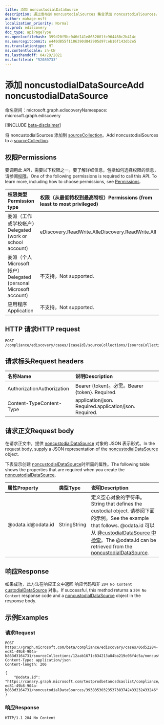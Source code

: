 ```yaml
---
title: 添加 noncustodialDataSource
description: 通过发布到 noncustodialSources 集合添加 noncustodialSources。
author: mahage-msft
localization_priority: Normal
ms.prod: ediscovery
doc_type: apiPageType
ms.openlocfilehash: 399d20f5bc046d141e8652001fe964460c2b414c
ms.sourcegitcommit: e440d855f1106390d842905d97ceb16f143db2e5
ms.translationtype: MT
ms.contentlocale: zh-CN
ms.lasthandoff: 04/29/2021
ms.locfileid: "52080733"
---
```

# <a name="add-noncustodialdatasource"></a><span data-ttu-id="e2e13-103">添加 noncustodialDataSource</span><span class="sxs-lookup"><span data-stu-id="e2e13-103">Add noncustodialDataSource</span></span>

<span data-ttu-id="e2e13-104">命名空间：microsoft.graph.ediscovery</span><span class="sxs-lookup"><span data-stu-id="e2e13-104">Namespace: microsoft.graph.ediscovery</span></span>

[!INCLUDE [beta-disclaimer](../../includes/beta-disclaimer.md)]

<span data-ttu-id="e2e13-105">将 noncustodialSources 添加到 [sourceCollection](../api/ediscovery-sourcecollection-get.md)。</span><span class="sxs-lookup"><span data-stu-id="e2e13-105">Add noncustodialSources to a [sourceCollection](../api/ediscovery-sourcecollection-get.md).</span></span>

## <a name="permissions"></a><span data-ttu-id="e2e13-106">权限</span><span class="sxs-lookup"><span data-stu-id="e2e13-106">Permissions</span></span>

<span data-ttu-id="e2e13-p101">要调用此 API，需要以下权限之一。要了解详细信息，包括如何选择权限的信息，请参阅[权限](/graph/permissions-reference)。</span><span class="sxs-lookup"><span data-stu-id="e2e13-p101">One of the following permissions is required to call this API. To learn more, including how to choose permissions, see [Permissions](/graph/permissions-reference).</span></span>

|<span data-ttu-id="e2e13-109">权限类型</span><span class="sxs-lookup"><span data-stu-id="e2e13-109">Permission type</span></span>|<span data-ttu-id="e2e13-110">权限（从最低特权到最高特权）</span><span class="sxs-lookup"><span data-stu-id="e2e13-110">Permissions (from least to most privileged)</span></span>|
|:---|:---|
|<span data-ttu-id="e2e13-111">委派（工作或学校帐户）</span><span class="sxs-lookup"><span data-stu-id="e2e13-111">Delegated (work or school account)</span></span>|<span data-ttu-id="e2e13-112">eDiscovery.ReadWrite.All</span><span class="sxs-lookup"><span data-stu-id="e2e13-112">eDiscovery.ReadWrite.All</span></span>|
|<span data-ttu-id="e2e13-113">委派（个人 Microsoft 帐户）</span><span class="sxs-lookup"><span data-stu-id="e2e13-113">Delegated (personal Microsoft account)</span></span>|<span data-ttu-id="e2e13-114">不支持。</span><span class="sxs-lookup"><span data-stu-id="e2e13-114">Not supported.</span></span>|
|<span data-ttu-id="e2e13-115">应用程序</span><span class="sxs-lookup"><span data-stu-id="e2e13-115">Application</span></span>|<span data-ttu-id="e2e13-116">不支持。</span><span class="sxs-lookup"><span data-stu-id="e2e13-116">Not supported.</span></span>|

## <a name="http-request"></a><span data-ttu-id="e2e13-117">HTTP 请求</span><span class="sxs-lookup"><span data-stu-id="e2e13-117">HTTP request</span></span>

<!-- {
  "blockType": "ignored"
}
-->

``` http
POST /compliance/ediscovery/cases/{caseId}/sourceCollections/{sourceCollectionId}/noncustodialSources/$ref
```

## <a name="request-headers"></a><span data-ttu-id="e2e13-118">请求标头</span><span class="sxs-lookup"><span data-stu-id="e2e13-118">Request headers</span></span>

|<span data-ttu-id="e2e13-119">名称</span><span class="sxs-lookup"><span data-stu-id="e2e13-119">Name</span></span>|<span data-ttu-id="e2e13-120">说明</span><span class="sxs-lookup"><span data-stu-id="e2e13-120">Description</span></span>|
|:---|:---|
|<span data-ttu-id="e2e13-121">Authorization</span><span class="sxs-lookup"><span data-stu-id="e2e13-121">Authorization</span></span>|<span data-ttu-id="e2e13-p102">Bearer {token}。必需。</span><span class="sxs-lookup"><span data-stu-id="e2e13-p102">Bearer {token}. Required.</span></span>|
|<span data-ttu-id="e2e13-124">Content-Type</span><span class="sxs-lookup"><span data-stu-id="e2e13-124">Content-Type</span></span>|<span data-ttu-id="e2e13-p103">application/json. Required.</span><span class="sxs-lookup"><span data-stu-id="e2e13-p103">application/json. Required.</span></span>|

## <a name="request-body"></a><span data-ttu-id="e2e13-127">请求正文</span><span class="sxs-lookup"><span data-stu-id="e2e13-127">Request body</span></span>

<span data-ttu-id="e2e13-128">在请求正文中，提供 [noncustodialDataSource](../resources/ediscovery-noncustodialdatasource.md) 对象的 JSON 表示形式。</span><span class="sxs-lookup"><span data-stu-id="e2e13-128">In the request body, supply a JSON representation of the [noncustodialDataSource](../resources/ediscovery-noncustodialdatasource.md) object.</span></span>

<span data-ttu-id="e2e13-129">下表显示创建 [noncustodialDataSource](../resources/ediscovery-noncustodialdatasource.md)时所需的属性。</span><span class="sxs-lookup"><span data-stu-id="e2e13-129">The following table shows the properties that are required when you create the [noncustodialDataSource](../resources/ediscovery-noncustodialdatasource.md).</span></span>

|<span data-ttu-id="e2e13-130">属性</span><span class="sxs-lookup"><span data-stu-id="e2e13-130">Property</span></span>|<span data-ttu-id="e2e13-131">类型</span><span class="sxs-lookup"><span data-stu-id="e2e13-131">Type</span></span>|<span data-ttu-id="e2e13-132">说明</span><span class="sxs-lookup"><span data-stu-id="e2e13-132">Description</span></span>|
|:---|:---|:---|
|<span data-ttu-id="e2e13-133">@odata.id</span><span class="sxs-lookup"><span data-stu-id="e2e13-133">@odata.id</span></span>|<span data-ttu-id="e2e13-134">String</span><span class="sxs-lookup"><span data-stu-id="e2e13-134">String</span></span>|<span data-ttu-id="e2e13-135">定义空心对象的字符串。</span><span class="sxs-lookup"><span data-stu-id="e2e13-135">String that defines the custodial object.</span></span> <span data-ttu-id="e2e13-136">请参阅下面的示例。</span><span class="sxs-lookup"><span data-stu-id="e2e13-136">See the example that follows.</span></span>  <span data-ttu-id="e2e13-137">@odata.id 可以从 [非custodialDataSource 中检索](../resources/ediscovery-noncustodialdatasource.md)。</span><span class="sxs-lookup"><span data-stu-id="e2e13-137">The @odata.id can be retrieved from the [noncustodialDataSource](../resources/ediscovery-noncustodialdatasource.md).</span></span>|

## <a name="response"></a><span data-ttu-id="e2e13-138">响应</span><span class="sxs-lookup"><span data-stu-id="e2e13-138">Response</span></span>

<span data-ttu-id="e2e13-139">如果成功，此方法在响应正文中返回 响应代码和非 `204 No Content` [custodialDataSource](../resources/ediscovery-noncustodialdatasource.md) 对象。</span><span class="sxs-lookup"><span data-stu-id="e2e13-139">If successful, this method returns a `204 No Content` response code and a [noncustodialDataSource](../resources/ediscovery-noncustodialdatasource.md) object in the response body.</span></span>

## <a name="examples"></a><span data-ttu-id="e2e13-140">示例</span><span class="sxs-lookup"><span data-stu-id="e2e13-140">Examples</span></span>

### <a name="request"></a><span data-ttu-id="e2e13-141">请求</span><span class="sxs-lookup"><span data-stu-id="e2e13-141">Request</span></span>

<!-- {
  "blockType": "request",
  "name": "create_noncustodialdatasource_from_"
}
-->

``` http
POST https://graph.microsoft.com/beta/compliance/ediscovery/cases/06d52284-ed81-49b8-904a-b863d3164731/sourceCollections/12aab1671c834213a84ba219c06f4c5a/noncustodialSources/$ref
Content-Type: application/json
Content-length: 206

{
    "@odata.id": "https://canary.graph.microsoft.com/testprodbetancsdsaslist/compliance/ediscovery/cases/06d52284-ed81-49b8-904a-b863d3164731/noncustodialDataSources/39383530323537383742433232433246"
}
```

### <a name="response"></a><span data-ttu-id="e2e13-142">响应</span><span class="sxs-lookup"><span data-stu-id="e2e13-142">Response</span></span>

<!-- {
  "blockType": "response",
  "truncated": true,
  "@odata.type": "microsoft.graph.ediscovery.noncustodialDataSource"
}
-->

``` http
HTTP/1.1 204 No Content
```
